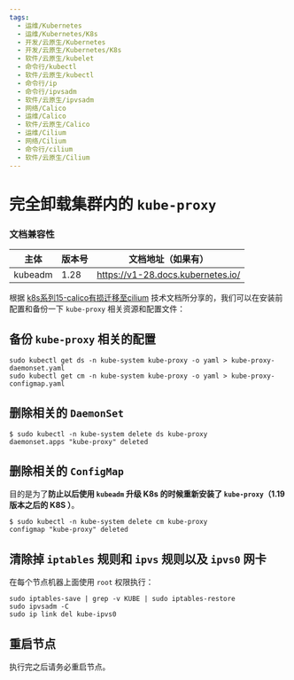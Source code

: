 ```yaml
---
tags:
  - 运维/Kubernetes
  - 运维/Kubernetes/K8s
  - 开发/云原生/Kubernetes
  - 开发/云原生/Kubernetes/K8s
  - 软件/云原生/kubelet
  - 命令行/kubectl
  - 软件/云原生/kubectl
  - 命令行/ip
  - 命令行/ipvsadm
  - 软件/云原生/ipvsadm
  - 网络/Calico
  - 运维/Calico
  - 软件/云原生/Calico
  - 运维/Cilium
  - 网络/Cilium
  - 命令行/cilium
  - 软件/云原生/Cilium
---
```

# 完全卸载集群内的 `kube-proxy`

### 文档兼容性

| 主体    | 版本号 | 文档地址（如果有）                |
| ------- | ------ | --------------------------------- |
| kubeadm | 1.28   | https://v1-28.docs.kubernetes.io/ |

根据 [k8s系列15-calico有损迁移至cilium](https://tinychen.com/20230201-k8s-15-migrate-cni-from-calico-to-cilium/) 技术文档所分享的，我们可以在安装前配置和备份一下 `kube-proxy` 相关资源和配置文件：

## 备份 `kube-proxy` 相关的配置

```shell
sudo kubectl get ds -n kube-system kube-proxy -o yaml > kube-proxy-daemonset.yaml
sudo kubectl get cm -n kube-system kube-proxy -o yaml > kube-proxy-configmap.yaml
```

## 删除相关的 `DaemonSet`

```shell
$ sudo kubectl -n kube-system delete ds kube-proxy
daemonset.apps "kube-proxy" deleted
```

## 删除相关的 `ConfigMap`

目的是为了**防止以后使用 `kubeadm` 升级 K8s 的时候重新安装了 `kube-proxy`（1.19 版本之后的 K8S ）**。

```shell
$ sudo kubectl -n kube-system delete cm kube-proxy
configmap "kube-proxy" deleted
```

## 清除掉 `iptables` 规则和 `ipvs` 规则以及 `ipvs0` 网卡

在每个节点机器上面使用 `root` 权限执行：

```shell
sudo iptables-save | grep -v KUBE | sudo iptables-restore
sudo ipvsadm -C
sudo ip link del kube-ipvs0
```

## 重启节点

执行完之后请务必重启节点。